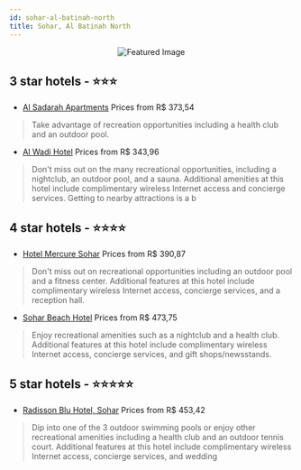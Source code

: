```yaml
---
id: sohar-al-batinah-north
title: Sohar, Al Batinah North
---
```


<center><img src="https://i.travelapi.com/hotels/34000000/33270000/33262400/33262339/a8d8f679_z.jpg" alt="Featured Image" /></center>


##  3 star hotels - ⭐️⭐️⭐️

-    [Al Sadarah Apartments](https://us.hurb.com/hotels/sohar/al-sadarah-apartments-JNP-JP01226X?cmp=18055) Prices from R$ 373,54
   > Take advantage of recreation opportunities including a health club and an outdoor pool.
-    [Al Wadi Hotel](https://us.hurb.com/hotels/sohar/al-wadi-hotel-JNP-JP063578?cmp=18055) Prices from R$ 343,96
   > Don't miss out on the many recreational opportunities, including a nightclub, an outdoor pool, and a sauna. Additional amenities at this hotel include complimentary wireless Internet access and concierge services. Getting to nearby attractions is a b

##  4 star hotels - ⭐️⭐️⭐️⭐️

-    [Hotel Mercure Sohar](https://us.hurb.com/hotels/sohar/hotel-mercure-sohar-JNP-JP01054T?cmp=18055) Prices from R$ 390,87
   > Don't miss out on recreational opportunities including an outdoor pool and a fitness center. Additional features at this hotel include complimentary wireless Internet access, concierge services, and a reception hall.
-    [Sohar Beach Hotel](https://us.hurb.com/hotels/sohar/sohar-beach-hotel-JNP-JP153072?cmp=18055) Prices from R$ 473,75
   > Enjoy recreational amenities such as a nightclub and a health club. Additional features at this hotel include complimentary wireless Internet access, concierge services, and gift shops/newsstands.

##  5 star hotels - ⭐️⭐️⭐️⭐️⭐️

-    [Radisson Blu Hotel, Sohar](https://us.hurb.com/hotels/sohar/radisson-blu-hotel-sohar-JNP-JP371216?cmp=18055) Prices from R$ 453,42
   > Dip into one of the 3 outdoor swimming pools or enjoy other recreational amenities including a health club and an outdoor tennis court. Additional features at this hotel include complimentary wireless Internet access, concierge services, and wedding 
